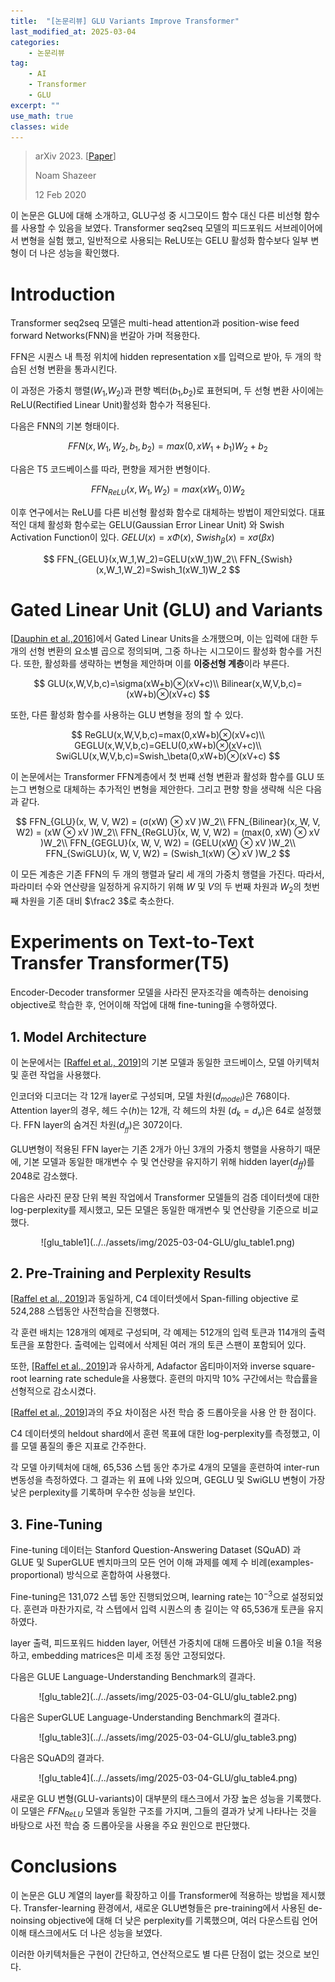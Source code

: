 ```yaml
---
title:  "[논문리뷰] GLU Variants Improve Transformer"
last_modified_at: 2025-03-04
categories:
    - 논문리뷰
tag: 
    - AI
    - Transformer
    - GLU
excerpt: ""
use_math: true
classes: wide
---
```

>arXiv 2023. [[Paper](https://arxiv.org/abs/2002.05202)] 
>
>Noam Shazeer
>
>12 Feb 2020

이 논문은 GLU에 대해 소개하고, GLU구성 중 시그모이드 함수 대신 다른 비선형 함수를 사용할 수 있음을 보였다.  Transformer seq2seq 모델의 피드포워드 서브레이어에서 변형을 실험 했고, 일반적으로 사용되는 ReLU또는 GELU 활성화 함수보다 일부 변형이 더 나은 성능을 확인했다.

# Introduction

Transformer seq2seq 모델은 multi-head attention과 position-wise feed forward Networks(FNN)을 번갈아 가며 적용한다.

FFN은 시퀀스 내 특정 위치에 hidden representation x를 입력으로 받아, 두 개의 학습된 선형 변환을 통과시킨다.

이 과정은 가중치 행렬($W_1$,$W_2$)과 편향 벡터($b_1$,$b_2$)로 표현되며, 두 선형 변환 사이에는 ReLU(Rectified Linear Unit)활성화 함수가 적용된다.

다음은 FNN의 기본 형태이다.

<center>

$$
FFN(x, W_1, W_2, b_1,b_2)=max(0,xW_1 +b_1)W_2+b_2
$$
</center>

다음은 T5 코드베이스를 따라, 편향을 제거한 변형이다.

<center>

$$
FFN_{ReLU}(x,W_1,W_2)=max(xW_1,0)W_2
$$
</center>

이후 연구에서는 ReLU를 다른 비선형 활성화 함수로 대체하는 방법이 제안되었다. 대표적인 대체 활성화 함수로는 GELU(Gaussian Error Linear Unit) 와 Swish Activation Function이 있다. $GELU(x) = xΦ(x)$, $Swish_\beta(x)=x\sigma(\beta x)$

<center>

$$
FFN_{GELU}(x,W_1,W_2)=GELU(xW_1)W_2\\
FFN_{Swish}(x,W_1,W_2)=Swish_1(xW_1)W_2
$$
</center>

# Gated Linear Unit (GLU) and Variants

[[Dauphin et al.,2016](https://arxiv.org/abs/1612.08083)]에서 Gated Linear Units을 소개했으며, 이는 입력에 대한 두 개의 선형 변환의 요소별 곱으로 정의되며, 그중 하나는 시그모이드 활성화 함수를 거친다. 또한, 활성화를 생략하는 변형을 제안하며 이를 **이중선형 계층**이라 부른다.

<center>

$$
GLU(x,W,V,b,c)=\sigma(xW+b)⊗(xV+c)\\ 
Bilinear(x,W,V,b,c)=(xW+b)⊗(xV+c)
$$
</center>

또한, 다른 활성화 함수를 사용하는 GLU 변형을 정의 할 수 있다.

<center>

$$
ReGLU(x,W,V,b,c)=max(0,xW+b)⊗(xV+c)\\  
GEGLU(x,W,V,b,c)=GELU(0,xW+b)⊗(xV+c)\\
SwiGLU(x,W,V,b,c)=Swish_\beta(0,xW+b)⊗(xV+c)
$$
</center>

이 논문에서는 Transformer FFN계층에서 첫 번쨰 선형 변환과 활성화 함수를 GLU 또는그 변형으로 대체하는 추가적인 변형을 제안한다. 그리고 편향 항을 생략해 식은 다음과 같다. 

<center>

$$
FFN_{GLU}(x, W, V, W2) = (σ(xW) ⊗ xV )W_2\\
FFN_{Bilinear}(x, W, V, W2) = (xW ⊗ xV )W_2\\
FFN_{ReGLU}(x, W, V, W2) = (max(0, xW) ⊗ xV )W_2\\
FFN_{GEGLU}(x, W, V, W2) = (GELU(xW) ⊗ xV )W_2\\
FFN_{SwiGLU}(x, W, V, W2) = (Swish_1(xW) ⊗ xV )W_2
$$
</center>

이 모든 계층은 기존 FFN의 두 개의 행렬과 달리 세 개의 가중치 행렬을 가진다. 따라서, 파라미터 수와 연산량을 일정하게 유지하기 위해 $W$ 및 $V$의 두 번째 차원과 $W_2$의 첫번째 차원을 기존 대비 $\frac2 3$로 축소한다.

# Experiments on Text-to-Text Transfer Transformer(T5)

Encoder-Decoder transformer 모델을 사라진 문자조각을 예측하는 denoising objective로 학습한 후, 언어이해 작업에 대해 fine-tuning을 수행하였다.

## 1. Model Architecture

이 논문에서는 [[Raffel et al., 2019](https://arxiv.org/abs/1910.10683)]의 기본 모델과 동일한 코드베이스, 모델 아키텍처 및 훈련 작업을 사용했다.

인코더와 디코더는 각 12개 layer로 구성되며, 모델 차원($d_{model}$)은 768이다. Attention layer의 경우, 헤드 수($h$)는 12개, 각 헤드의 차원 ($d_k=d_v$)은 64로 설정했다. FFN layer의 숨겨진 차원($d__{ff}$)은 3072이다.

GLU변형이 적용된 FFN layer는 기존 2개가 아닌 3개의 가중치 행렬을 사용하기 때문에, 기본 모델과 동일한 매개변수 수 및 연산량을 유지하기 위해 hidden layer($d_{ff}$)를 2048로 감소했다.

다음은 사라진 문장 단위 복원 작업에서 Transformer 모델들의 검증 데이터셋에 대한 log-perplexity를 제시했고, 모든 모델은 동일한 매개변수 및 연산량을 기준으로 비교했다.

<center>![glu_table1](../../assets/img/2025-03-04-GLU/glu_table1.png)</center>

## 2. Pre-Training and Perplexity Results

 [[Raffel et al., 2019](https://arxiv.org/abs/1910.10683)]과 동일하게, C4 데이터셋에서 Span-filling objective 로 524,288 스텝동안 사전학습을 진행했다.

각 훈련 배치는 128개의 예제로 구성되며, 각 예제는 512개의 입력 토큰과 114개의 출력 토큰을 포함한다.
출력에는 입력에서 삭제된 여러 개의 토큰 스팬이 포함되어 있다.

또한, [[Raffel et al., 2019](https://arxiv.org/abs/1910.10683)]과 유사하게, Adafactor 옵티마이저와 inverse square-root learning rate schedule을 사용했다.
훈련의 마지막 10% 구간에서는 학습률을 선형적으로 감소시켰다.

[[Raffel et al., 2019](https://arxiv.org/abs/1910.10683)]과의 주요 차이점은 사전 학습 중 드롭아웃을 사용 안 한 점이다.

 C4 데이터셋의 heldout shard에서 훈련 목표에 대한 log-perplexity를 측정했고, 이를 모델 품질의 좋은 지표로 간주한다.

각 모델 아키텍처에 대해, 65,536 스텝 동안 추가로 4개의 모델을 훈련하여 inter-run 변동성을 측정하였다.
그 결과는 위 표에 나와 있으며, GEGLU 및 SwiGLU 변형이 가장 낮은 perplexity를 기록하며 우수한 성능을 보인다.

## 3. Fine-Tuning

Fine-tuning 데이터는 Stanford Question-Answering Dataset (SQuAD) 과 GLUE  및 SuperGLUE 벤치마크의 모든 언어 이해 과제를 예제 수 비례(examples-proportional) 방식으로 혼합하여 사용했다.

Fine-tuning은 131,072 스텝 동안 진행되었으며, learning rate는 $10^{-3}$으로 설정되었다. 훈련과 마찬가지로, 각 스텝에서 입력 시퀀스의 총 길이는 약 65,536개 토큰을 유지하였다.

layer 출력, 피드포워드 hidden layer, 어텐션 가중치에 대해 드롭아웃 비율 0.1을 적용하고, embedding matrices은 미세 조정 동안 고정되었다.

다음은 GLUE Language-Understanding Benchmark의 결과다.

<center>![glu_table2](../../assets/img/2025-03-04-GLU/glu_table2.png)</center>

다음은 SuperGLUE Language-Understanding Benchmark의 결과다.

<center>![glu_table3](../../assets/img/2025-03-04-GLU/glu_table3.png)</center>

다음은 SQuAD의 결과다.

<center>![glu_table4](../../assets/img/2025-03-04-GLU/glu_table4.png)</center>

새로운 GLU 변형(GLU-variants)이 대부분의 태스크에서 가장 높은 성능을 기록했다. 이 모델은 $FFN_{ReLU}$ 모델과 동일한 구조를 가지며, 그들의 결과가 낮게 나타나는 것을 바탕으로 사전 학습 중 드롭아웃을 사용을 주요 원인으로 판단했다.

# Conclusions

이 논문은 GLU 계열의 layer를 확장하고 이를 Transformer에 적용하는 방법을 제시했다. Transfer-learning 환경에서, 새로운 GLU변형들은 pre-training에서 사용된 de-noinsing objective에 대해 더 낮은 perplexity를 기록했으며, 여러 다운스트림 언어 이해 태스크에서도 더 나은 성능을 보였다.

이러한 아키텍처들은 구현이 간단하고, 연산적으로도 별 다른 단점이 없는 것으로 보인다. 


